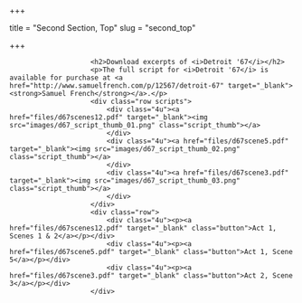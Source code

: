 +++

title = "Second Section, Top"
slug = "second_top"

+++

						<h2>Download excerpts of <i>Detroit '67</i></h2>
						<p>The full script for <i>Detroit '67</i> is available for purchase at <a href="http://www.samuelfrench.com/p/12567/detroit-67" target="_blank"><strong>Samuel French</strong></a>.</p>
						<div class="row scripts">
						    <div class="4u"><a href="files/d67scenes12.pdf" target="_blank"><img src="images/d67_script_thumb_01.png" class="script_thumb"></a>   
						    </div>
						    <div class="4u"><a href="files/d67scene5.pdf" target="_blank"><img src="images/d67_script_thumb_02.png" class="script_thumb"></a>						        
						    </div>
						    <div class="4u"><a href="files/d67scene3.pdf" target="_blank"><img src="images/d67_script_thumb_03.png" class="script_thumb"></a>	        
						    </div>
						</div>
						<div class="row">
						    <div class="4u"><p><a href="files/d67scenes12.pdf" target="_blank" class="button">Act 1, Scenes 1 & 2</a></p></div>
						    <div class="4u"><p><a href="files/d67scene5.pdf" target="_blank" class="button">Act 1, Scene 5</a></p></div>
						    <div class="4u"><p><a href="files/d67scene3.pdf" target="_blank" class="button">Act 2, Scene 3</a></p></div>
						</div>
